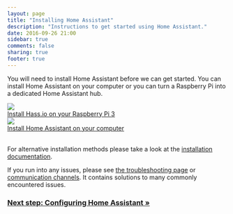 ```yaml
---
layout: page
title: "Installing Home Assistant"
description: "Instructions to get started using Home Assistant."
date: 2016-09-26 21:00
sidebar: true
comments: false
sharing: true
footer: true
---
```


You will need to install Home Assistant before we can get started. You can install Home Assistant on your computer or you can turn a Raspberry Pi into a dedicated Home Assistant hub.

<div class="text-center hass-option-cards" markdown="0">
  <a class='option-card' href='/hassio/'>
    <div class='img-container'>
      <img src='/images/supported_brands/home-assistant.png' />
    </div>
    <div class='title'>Install Hass.io on your Raspberry Pi 3</div>
  </a>
  <a class='option-card' href='/docs/installation/python/'>
    <div class='img-container'>
      <img src='/images/supported_brands/python.svg' />
    </div>
    <div class='title'>Install Home Assistant on your computer</div>
  </a>
</div>
<br>

For alternative installation methods please take a look at the [installation documentation](/docs/installation/).

If you run into any issues, please see [the troubleshooting page](/docs/installation/troubleshooting/) or [communication channels](/help/). It contains solutions to many commonly encountered issues.

### [Next step: Configuring Home Assistant &raquo;](/getting-started/configuration/)
